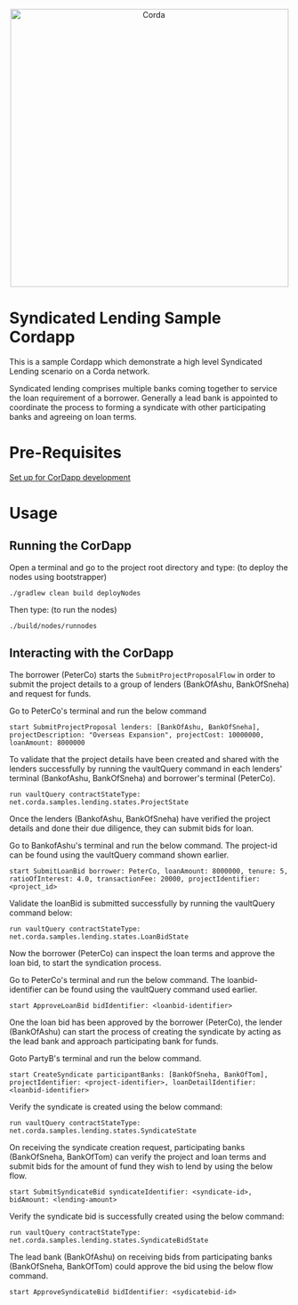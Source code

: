 <p align="center">
  <img src="https://www.corda.net/wp-content/uploads/2016/11/fg005_corda_b.png" alt="Corda" width="500">
</p>

# Syndicated Lending Sample Cordapp

This is a sample Cordapp which demonstrate a high level Syndicated Lending scenario on a Corda network.

Syndicated lending comprises multiple banks coming together to service the loan requirement of a borrower.
Generally a lead bank is appointed to coordinate the process to forming a syndicate with other participating banks
and agreeing on loan terms.

# Pre-Requisites

[Set up for CorDapp development](https://docs.r3.com/en/platform/corda/4.9/community/getting-set-up.html)

# Usage

## Running the CorDapp

Open a terminal and go to the project root directory and type: (to deploy the nodes using bootstrapper)
```
./gradlew clean build deployNodes
```
Then type: (to run the nodes)
```
./build/nodes/runnodes
```

## Interacting with the CorDapp

The borrower (PeterCo) starts the `SubmitProjectProposalFlow` in order to submit the project details to a group of
lenders (BankOfAshu, BankOfSneha) and request for funds.

Go to PeterCo's terminal and run the below command

```
start SubmitProjectProposal lenders: [BankOfAshu, BankOfSneha], projectDescription: "Overseas Expansion", projectCost: 10000000, loanAmount: 8000000 
```

To validate that the project details have been created and shared with the lenders successfully by running the vaultQuery command in each
lenders' terminal (BankofAshu, BankOfSneha) and borrower's terminal (PeterCo).

```
run vaultQuery contractStateType: net.corda.samples.lending.states.ProjectState
```

Once the lenders (BankofAshu, BankOfSneha) have verified the project details and done their due diligence, they can submit bids for loan.

Go to BankofAshu's terminal and run the below command. The project-id can be found using the vaultQuery command shown earlier.

```
start SubmitLoanBid borrower: PeterCo, loanAmount: 8000000, tenure: 5, ratioOfInterest: 4.0, transactionFee: 20000, projectIdentifier: <project_id>
```

Validate the loanBid is submitted successfully by running the vaultQuery command below:

```
run vaultQuery contractStateType: net.corda.samples.lending.states.LoanBidState
```

Now the borrower (PeterCo) can inspect the loan terms and approve the loan bid, to start the syndication process.

Go to PeterCo's terminal and run the below command. The loanbid-identifier can be found using the vaultQuery command used earlier.

```
start ApproveLoanBid bidIdentifier: <loanbid-identifier>
```

One the loan bid has been approved by the borrower (PeterCo), the lender (BankOfAshu) can start the process of creating the syndicate by
acting as the lead bank and approach participating bank for funds.

Goto PartyB's terminal and run the below command.

```
start CreateSyndicate participantBanks: [BankOfSneha, BankOfTom], projectIdentifier: <project-identifier>, loanDetailIdentifier: <loanbid-identifier>
```

Verify the syndicate is created using the below command:

```
run vaultQuery contractStateType: net.corda.samples.lending.states.SyndicateState 
```

On receiving the syndicate creation request, participating banks (BankOfSneha, BankOfTom) can verify the project and loan terms and submit
bids for the amount of fund they wish to lend by using the below flow.

```
start SubmitSyndicateBid syndicateIdentifier: <syndicate-id>, bidAmount: <lending-amount>
```

Verify the syndicate bid is successfully created using the below command:

```
run vaultQuery contractStateType: net.corda.samples.lending.states.SyndicateBidState
```

The lead bank (BankOfAshu) on receiving bids from participating banks (BankOfSneha, BankOfTom) could approve the bid using the below flow command.

```
start ApproveSyndicateBid bidIdentifier: <sydicatebid-id>
```